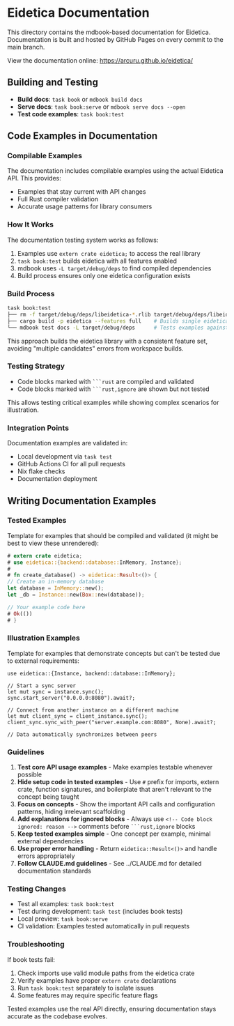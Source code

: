 # Eidetica Documentation

This directory contains the mdbook-based documentation for Eidetica. Documentation is built and hosted by GitHub Pages on every commit to the main branch.

View the documentation online: https://arcuru.github.io/eidetica/

## Building and Testing

- **Build docs**: `task book` or `mdbook build docs`
- **Serve docs**: `task book:serve` or `mdbook serve docs --open`
- **Test code examples**: `task book:test`

## Code Examples in Documentation

### Compilable Examples

The documentation includes compilable examples using the actual Eidetica API. This provides:

- Examples that stay current with API changes
- Full Rust compiler validation
- Accurate usage patterns for library consumers

### How It Works

The documentation testing system works as follows:

1. Examples use `extern crate eidetica;` to access the real library
2. `task book:test` builds eidetica with all features enabled
3. mdbook uses `-L target/debug/deps` to find compiled dependencies
4. Build process ensures only one eidetica configuration exists

### Build Process

```bash
task book:test
├── rm -f target/debug/deps/libeidetica-*.rlib target/debug/deps/libeidetica-*.rmeta
├── cargo build -p eidetica --features full    # Builds single eidetica configuration
└── mdbook test docs -L target/debug/deps      # Tests examples against built library
```

This approach builds the eidetica library with a consistent feature set, avoiding "multiple candidates" errors from workspace builds.

### Testing Strategy

- Code blocks marked with ` ```rust ` are compiled and validated
- Code blocks marked with ` ```rust,ignore ` are shown but not tested

This allows testing critical examples while showing complex scenarios for illustration.

### Integration Points

Documentation examples are validated in:

- Local development via `task test`
- GitHub Actions CI for all pull requests
- Nix flake checks
- Documentation deployment

## Writing Documentation Examples

### Tested Examples

Template for examples that should be compiled and validated (it might be best to view these unrendered):

```rust
# extern crate eidetica;
# use eidetica::{backend::database::InMemory, Instance};
#
# fn create_database() -> eidetica::Result<()> {
// Create an in-memory database
let database = InMemory::new();
let _db = Instance::new(Box::new(database));

// Your example code here
# Ok(())
# }
```

### Illustration Examples

Template for examples that demonstrate concepts but can't be tested due to external requirements:

<!-- Code block ignored: Requires network connectivity for peer synchronization -->

```rust,ignore
use eidetica::{Instance, backend::database::InMemory};

// Start a sync server
let mut sync = instance.sync();
sync.start_server("0.0.0.0:8080").await?;

// Connect from another instance on a different machine
let mut client_sync = client_instance.sync();
client_sync.sync_with_peer("server.example.com:8080", None).await?;

// Data automatically synchronizes between peers
```

### Guidelines

1. **Test core API usage examples** - Make examples testable whenever possible
2. **Hide setup code in tested examples** - Use `#` prefix for imports, extern crate, function signatures, and boilerplate that aren't relevant to the concept being taught
3. **Focus on concepts** - Show the important API calls and configuration patterns, hiding irrelevant scaffolding
4. **Add explanations for ignored blocks** - Always use `<!-- Code block ignored: reason -->` comments before ` ```rust,ignore ` blocks
5. **Keep tested examples simple** - One concept per example, minimal external dependencies
6. **Use proper error handling** - Return `eidetica::Result<()>` and handle errors appropriately
7. **Follow CLAUDE.md guidelines** - See ../CLAUDE.md for detailed documentation standards

### Testing Changes

- Test all examples: `task book:test`
- Test during development: `task test` (includes book tests)
- Local preview: `task book:serve`
- CI validation: Examples tested automatically in pull requests

### Troubleshooting

If book tests fail:

1. Check imports use valid module paths from the eidetica crate
2. Verify examples have proper `extern crate` declarations
3. Run `task book:test` separately to isolate issues
4. Some features may require specific feature flags

Tested examples use the real API directly, ensuring documentation stays accurate as the codebase evolves.
